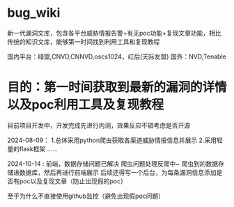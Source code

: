 # bug_wiki
新一代漏洞文库，包含各平台威胁情报告警+有无poc功能+复现文章功能，相比传统的知识文库，能够第一时间找到利用工具和复现教程


国内平台：绿盟,CNVD,CNNVD,oscs1024，红后(天际友盟)
国外：NVD,Tenable

目的：第一时间获取到最新的漏洞的详情以及poc利用工具及复现教程
==
目前项目开发中，开发完成先进行内测，效果反应不错考虑是否开源

2024-08-09：
1.总体采用python爬虫获取各渠道威胁情报信息并展示
2.采用轻量的flask框架
......

2024-10-14 :
前端，数据存储问题已解决
爬虫问题处理反爬中~
爬虫到的数据存储进数据库，然后再进行前端展示
后续还得写一个后台，为每条漏洞信息添加是否有poc以及复现文章（防止出现假的poc）



至于为什么不直接使用github监控（避免出现假poc问题）
